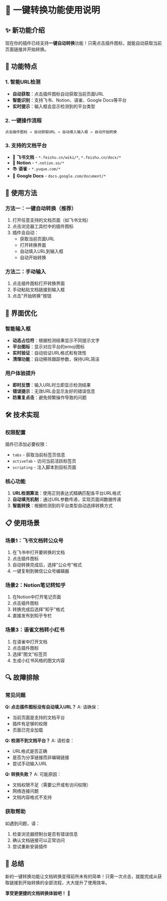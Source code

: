 # 🚀 一键转换功能使用说明

## ✨ 新功能介绍

现在你的插件已经支持**一键自动转换**功能！只需点击插件图标，就能自动获取当前页面链接并开始转换。

## 🎯 功能特点

### 1. 智能URL检测
- **自动获取**：点击插件图标自动获取当前页面URL
- **智能识别**：支持飞书、Notion、语雀、Google Docs等平台
- **实时提示**：输入框会显示检测到的平台类型

### 2. 一键操作流程
```
点击插件图标 → 自动获取URL → 自动填入输入框 → 自动开始转换
```

### 3. 支持的文档平台
- 📄 **飞书文档** - `*.feishu.cn/wiki/*`, `*.feishu.cn/docx/*`
- 📝 **Notion** - `*.notion.so/*`
- 📚 **语雀** - `*.yuque.com/*`
- 📄 **Google Docs** - `docs.google.com/document/*`

## 🔧 使用方法

### 方法一：一键自动转换（推荐）
1. 打开任意支持的文档页面（如飞书文档）
2. 点击浏览器工具栏中的插件图标
3. 插件会自动：
   - 获取当前页面URL
   - 打开转换界面
   - 自动填入URL到输入框
   - 自动开始转换

### 方法二：手动输入
1. 点击插件图标打开转换界面
2. 手动粘贴文档链接到输入框
3. 点击"开始转换"按钮

## 🎨 界面优化

### 智能输入框
- **动态占位符**：根据检测结果显示不同提示文字
- **平台图标**：显示对应平台的emoji图标
- **实时验证**：自动验证URL格式和有效性
- **清理功能**：自动移除跟踪参数，保持URL简洁

### 用户体验提升
- **即时反馈**：输入URL时立即显示检测结果
- **错误提示**：无效URL会显示友好的错误信息
- **防重复点击**：避免频繁操作导致的问题

## 🛠 技术实现

### 权限配置
插件已添加必要权限：
- `tabs` - 获取当前标签页信息
- `activeTab` - 访问当前活跃标签页
- `scripting` - 注入脚本到目标页面

### 核心功能
1. **URL检测算法**：使用正则表达式精确匹配各平台URL格式
2. **自动填充机制**：通过URL参数传递，实现页面间数据传递
3. **智能转换**：根据检测到的平台类型自动选择转换方式

## 📋 使用场景

### 场景1：飞书文档转公众号
1. 在飞书中打开要转换的文档
2. 点击插件图标
3. 自动转换完成后，选择"公众号"格式
4. 一键复制到微信公众号编辑器

### 场景2：Notion笔记转知乎
1. 在Notion中打开笔记页面
2. 点击插件图标
3. 转换完成后选择"知乎"格式
4. 直接发布到知乎专栏

### 场景3：语雀文档转小红书
1. 在语雀中打开文档
2. 点击插件图标
3. 选择"图文"标签页
4. 生成小红书风格的图文内容

## 🔍 故障排除

### 常见问题

**Q: 点击插件图标没有自动填入URL？**
A: 请确保：
- 当前页面是支持的文档平台
- 插件有足够的权限
- 页面已完全加载

**Q: 检测不到文档平台？**
A: 请检查：
- URL格式是否正确
- 是否为分享链接而非编辑链接
- 尝试手动输入URL

**Q: 转换失败？**
A: 可能原因：
- 文档权限不足（需要公开或有访问权限）
- 网络连接问题
- 文档内容格式不支持

### 获取帮助
如遇到问题，请：
1. 检查浏览器控制台是否有错误信息
2. 确认文档链接可以正常访问
3. 尝试重新安装插件

## 🎉 总结

新的一键转换功能让文档转换变得前所未有的简单！只需一次点击，就能完成从获取链接到开始转换的全部流程，大大提升了使用效率。

**享受更便捷的文档转换体验吧！** 🚀
